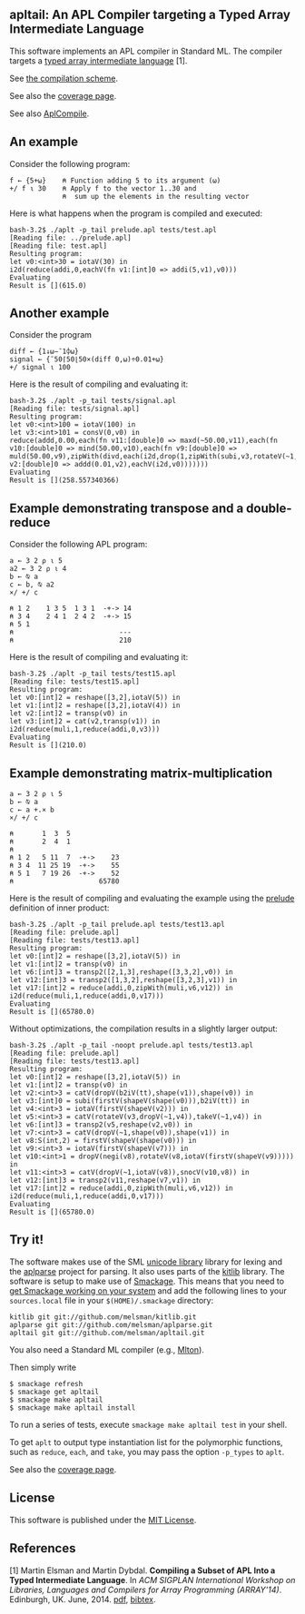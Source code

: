 ## apltail: An APL Compiler targeting a Typed Array Intermediate Language

This software implements an APL compiler in Standard ML. The compiler
targets a [typed array intermediate
language](http://www.elsman.com/pdf/array14_final.pdf) [1].

See [the compilation scheme](doc/comp.md).

See also the [coverage page](doc/coverage.md).

See also [AplCompile](https://github.com/melsman/aplcompile).

## An example

Consider the following program:

```apl
f ← {5+⍵}    ⍝ Function adding 5 to its argument (⍵)
+/ f ⍳ 30    ⍝ Apply f to the vector 1..30 and
             ⍝  sum up the elements in the resulting vector
```

Here is what happens when the program is compiled and executed:

    bash-3.2$ ./aplt -p_tail prelude.apl tests/test.apl
    [Reading file: ../prelude.apl]
    [Reading file: test.apl]
    Resulting program:
    let v0:<int>30 = iotaV(30) in
    i2d(reduce(addi,0,eachV(fn v1:[int]0 => addi(5,v1),v0)))
    Evaluating
    Result is [](615.0)

## Another example

Consider the program

```apl
diff ← {1↓⍵−¯1⌽⍵}
signal ← {¯50⌈50⌊50×(diff 0,⍵)÷0.01+⍵}
+/ signal ⍳ 100
```

Here is the result of compiling and evaluating it:

    bash-3.2$ ./aplt -p_tail tests/signal.apl
    [Reading file: tests/signal.apl]
    Resulting program:
    let v0:<int>100 = iotaV(100) in
    let v3:<int>101 = consV(0,v0) in
    reduce(addd,0.00,each(fn v11:[double]0 => maxd(~50.00,v11),each(fn v10:[double]0 => mind(50.00,v10),each(fn v9:[double]0 => muld(50.00,v9),zipWith(divd,each(i2d,drop(1,zipWith(subi,v3,rotateV(~1,v3)))),eachV(fn v2:[double]0 => addd(0.01,v2),eachV(i2d,v0)))))))
    Evaluating
    Result is [](258.557340366)

## Example demonstrating transpose and a double-reduce

Consider the following APL program:

```apl
a ← 3 2 ⍴ ⍳ 5
a2 ← 3 2 ⍴ ⍳ 4
b ← ⍉ a
c ← b, ⍉ a2
×/ +/ c

⍝ 1 2    1 3 5  1 3 1  -+-> 14  
⍝ 3 4    2 4 1  2 4 2  -+-> 15
⍝ 5 1 
⍝                          ---
⍝                          210
```

Here is the result of compiling and evaluating it:

    bash-3.2$ ./aplt -p_tail tests/test15.apl
    [Reading file: tests/test15.apl]
    Resulting program:
    let v0:[int]2 = reshape([3,2],iotaV(5)) in
    let v1:[int]2 = reshape([3,2],iotaV(4)) in
    let v2:[int]2 = transp(v0) in
    let v3:[int]2 = cat(v2,transp(v1)) in
    i2d(reduce(muli,1,reduce(addi,0,v3)))
    Evaluating
    Result is [](210.0)

## Example demonstrating matrix-multiplication

```apl
a ← 3 2 ⍴ ⍳ 5
b ← ⍉ a
c ← a +.× b
×/ +/ c

⍝       1  3  5
⍝       2  4  1
⍝
⍝ 1 2   5 11  7  -+->    23
⍝ 3 4  11 25 19  -+->    55
⍝ 5 1   7 19 26  -+->    52
⍝                     65780
```

Here is the result of compiling and evaluating the example using the
[prelude](/prelude.apl) definition of inner product:

    bash-3.2$ ./aplt -p_tail prelude.apl tests/test13.apl
    [Reading file: prelude.apl]
    [Reading file: tests/test13.apl]
    Resulting program:
    let v0:[int]2 = reshape([3,2],iotaV(5)) in
    let v1:[int]2 = transp(v0) in
    let v6:[int]3 = transp2([2,1,3],reshape([3,3,2],v0)) in
    let v12:[int]3 = transp2([1,3,2],reshape([3,2,3],v1)) in
    let v17:[int]2 = reduce(addi,0,zipWith(muli,v6,v12)) in
    i2d(reduce(muli,1,reduce(addi,0,v17)))
    Evaluating
    Result is [](65780.0)

Without optimizations, the compilation results in a slightly larger output:

    bash-3.2$ ./aplt -p_tail -noopt prelude.apl tests/test13.apl
    [Reading file: prelude.apl]
    [Reading file: tests/test13.apl]
    Resulting program:
    let v0:[int]2 = reshape([3,2],iotaV(5)) in
    let v1:[int]2 = transp(v0) in
    let v2:<int>3 = catV(dropV(b2iV(tt),shape(v1)),shape(v0)) in
    let v3:[int]0 = subi(firstV(shapeV(shape(v0))),b2iV(tt)) in
    let v4:<int>3 = iotaV(firstV(shapeV(v2))) in
    let v5:<int>3 = catV(rotateV(v3,dropV(~1,v4)),takeV(~1,v4)) in
    let v6:[int]3 = transp2(v5,reshape(v2,v0)) in
    let v7:<int>3 = catV(dropV(~1,shape(v0)),shape(v1)) in
    let v8:S(int,2) = firstV(shapeV(shape(v0))) in
    let v9:<int>3 = iotaV(firstV(shapeV(v7))) in
    let v10:<int>1 = dropV(negi(v8),rotateV(v8,iotaV(firstV(shapeV(v9))))) in
    let v11:<int>3 = catV(dropV(~1,iotaV(v8)),snocV(v10,v8)) in
    let v12:[int]3 = transp2(v11,reshape(v7,v1)) in
    let v17:[int]2 = reduce(addi,0,zipWith(muli,v6,v12)) in
    i2d(reduce(muli,1,reduce(addi,0,v17)))
    Evaluating
    Result is [](65780.0)

## Try it!

The software makes use of the SML [unicode
library](https://github.com/melsman/unicode) library for lexing and
the [aplparse](https://github.com/melsman/aplparse) project for
parsing. It also uses parts of the
[kitlib](https://github.com/melsman/kitlib) library. The software is
setup to make use of
[Smackage](https://github.com/standardml/smackage). This means that
you need to [get Smackage working on your
system](http://www.elsman.com/lessons/2014/10/02/getting-started-with-smackage/)
and add the following lines to your `sources.local` file in your
`$(HOME)/.smackage` directory:

    kitlib git git://github.com/melsman/kitlib.git
    aplparse git git://github.com/melsman/aplparse.git
    apltail git git://github.com/melsman/apltail.git

You also need a Standard ML compiler (e.g., [Mlton](http://www.mlton.org/)).

Then simply write

    $ smackage refresh
    $ smackage get apltail
    $ smackage make apltail
    $ smackage make apltail install

To run a series of tests, execute `smackage make apltail test` in your shell.

To get `aplt` to output type instantiation list for the polymorphic
functions, such as `reduce`, `each`, and `take`, you may pass the
option `-p_types` to `aplt`.

See also the [coverage page](doc/coverage.md).

## License

This software is published under the [MIT License](MIT_LICENSE.md).

## References 

[1] Martin Elsman and Martin Dybdal. __Compiling a Subset of APL Into
a Typed Intermediate Language__. In _ACM SIGPLAN International
Workshop on Libraries, Languages and Compilers for Array Programming
(ARRAY'14)_. Edinburgh, UK. June,
2014. [pdf](http://www.elsman.com/pdf/array14_final.pdf),
[bibtex](http://www.elsman.com//pdf/array14_final.bibtex.txt).